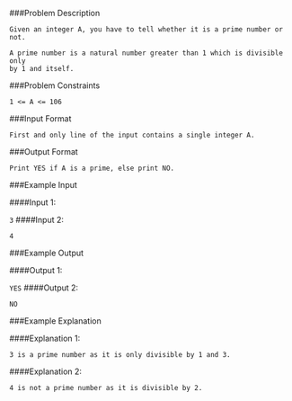 
###Problem Description

```
Given an integer A, you have to tell whether it is a prime number or not.

A prime number is a natural number greater than 1 which is divisible only 
by 1 and itself.
```


###Problem Constraints


```
1 <= A <= 106
```



###Input Format

```
First and only line of the input contains a single integer A.
```

###Output Format

```
Print YES if A is a prime, else print NO.
```

###Example Input

####Input 1:

```3```
####Input 2:

```4```


###Example Output

####Output 1:

```YES```
####Output 2:

```NO```


###Example Explanation

####Explanation 1:

```
3 is a prime number as it is only divisible by 1 and 3.
```

####Explanation 2:

```
4 is not a prime number as it is divisible by 2.
```
